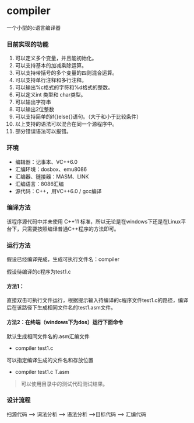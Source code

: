 # compiler
一个小型的c语言编译器

### 目前实现的功能

1. 可以定义多个变量，并且能初始化。
2. 可以支持基本的加减乘除运算。
3. 可以支持带括号的多个变量的四则混合运算。
4. 可以支持单行注释和多行注释。
5. 可以输出%c格式的字符和%d格式的整数。
6. 可以定义int 类型和 char类型。
7. 可以输出字符串
8. 可以输出2位整数
9. 可以支持简单的if{}else{}语句。（大于和小于比较条件）
10. 以上支持的语法可以混合在同一个源程序中。 
11. 部分错误语法可以报错。

### 环境

- 编辑器：记事本、VC++6.0
- 汇编环境：dosbox、emu8086
- 汇编器、链接器：MASM、LINK
- 汇编语言：8086汇编
- 源代码：C++，用VC++6.0 / gcc编译

### 编译方法

该程序源代码中并未使用 C++11 标准，所以无论是在windows下还是在Linux平台下，只需要按照编译普通C++程序的方法即可。

### 运行方法

假设已经编译完成，生成可执行文件名：compiler

假设待编译的c程序为test1.c

#### 方法1：

直接双击可执行文件运行，根据提示输入待编译的c程序文件test1.c的路径，编译后在该路径下生成相同文件名的test1.asm文件。

#### 方法2：在终端（windows下为dos）运行下面命令

默认生成相同文件名的.asm汇编文件
- compiler test1.c

可以指定编译生成的文件名和存放位置
- compiler test1.c T.asm

> 可以使用目录中的测试代码测试结果。

### 设计流程

扫源代码 --> 词法分析 --> 语法分析 -->目标代码 --> 汇编代码
